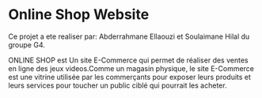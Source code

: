 # Online Shop Website 

Ce projet a ete realiser par: Abderrahmane Ellaouzi et Soulaimane Hilal du groupe G4.

ONLINE SHOP est Un site E-Commerce qui permet de réaliser des ventes en ligne des jeux videos.Comme un magasin physique, le site E-Commerce est une vitrine utilisée par les commerçants pour exposer leurs produits et leurs services pour toucher un public ciblé qui pourrait les acheter.





